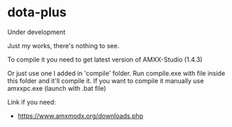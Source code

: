 # dota-plus
Under development

Just my works, there's nothing to see.

To compile it you need to get latest version of AMXX-Studio (1.4.3)

Or just use one I added in 'compile' folder. Run compile.exe with file inside this folder and it'll compile it. If you want to compile it manually use amxxpc.exe (launch with .bat file)

Link if you need:

- https://www.amxmodx.org/downloads.php
